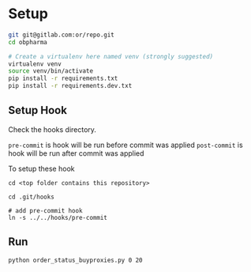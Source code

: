# Setup

```bash
git git@gitlab.com:or/repo.git
cd obpharma

# Create a virtualenv here named venv (strongly suggested)
virtualenv venv
source venv/bin/activate
pip install -r requirements.txt
pip install -r requirements.dev.txt
```
## Setup Hook

Check the hooks directory.

`pre-commit` is hook will be run before commit was applied
`post-commit` is hook will be run after commit was applied

To setup these hook

```
cd <top folder contains this repository>

cd .git/hooks

# add pre-commit hook
ln -s ../../hooks/pre-commit
```

## Run

`python order_status_buyproxies.py 0 20`

